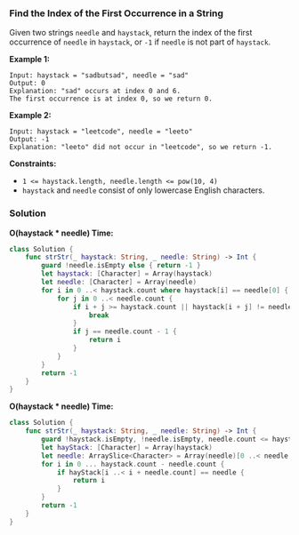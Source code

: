 
### Find the Index of the First Occurrence in a String

Given two strings `needle` and `haystack`, return the index of the first occurrence of `needle` in `haystack`, or `-1` if `needle` is not part of `haystack`.

__Example 1:__
```
Input: haystack = "sadbutsad", needle = "sad"
Output: 0
Explanation: "sad" occurs at index 0 and 6.
The first occurrence is at index 0, so we return 0.
```
__Example 2:__
```
Input: haystack = "leetcode", needle = "leeto"
Output: -1
Explanation: "leeto" did not occur in "leetcode", so we return -1.
```

__Constraints:__
* `1 <= haystack.length, needle.length <= pow(10, 4)`
* `haystack` and `needle` consist of only lowercase English characters.

### Solution
__O(haystack * needle) Time:__
```Swift
class Solution {
    func strStr(_ haystack: String, _ needle: String) -> Int {
        guard !needle.isEmpty else { return -1 }
        let haystack: [Character] = Array(haystack)
        let needle: [Character] = Array(needle)
        for i in 0 ..< haystack.count where haystack[i] == needle[0] {
            for j in 0 ..< needle.count {
                if i + j >= haystack.count || haystack[i + j] != needle[j] {
                    break
                }
                if j == needle.count - 1 {
                    return i
                }
            }
        }
        return -1
    }
}
```
__O(haystack * needle) Time:__
```Swift
class Solution {
    func strStr(_ haystack: String, _ needle: String) -> Int {
        guard !haystack.isEmpty, !needle.isEmpty, needle.count <= haystack.count else { return -1 }
        let hayStack: [Character] = Array(haystack)
        let needle: ArraySlice<Character> = Array(needle)[0 ..< needle.count]
        for i in 0 ... haystack.count - needle.count {
            if hayStack[i ..< i + needle.count] == needle {
                return i
            }
        }
        return -1
    }
}
```